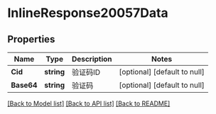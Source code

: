 # InlineResponse20057Data

## Properties
Name | Type | Description | Notes
------------ | ------------- | ------------- | -------------
**Cid** | **string** | 验证码ID | [optional] [default to null]
**Base64** | **string** | 验证码 | [optional] [default to null]

[[Back to Model list]](../README.md#documentation-for-models) [[Back to API list]](../README.md#documentation-for-api-endpoints) [[Back to README]](../README.md)

